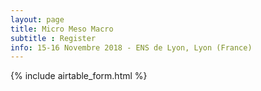 ```yaml
---
layout: page
title: Micro Meso Macro
subtitle : Register
info: 15-16 Novembre 2018 - ENS de Lyon, Lyon (France)
---
```


{% include airtable_form.html %}
